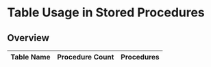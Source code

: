 # Table Usage in Stored Procedures

## Overview

| Table Name | Procedure Count | Procedures |
|------------|-----------------|------------|
